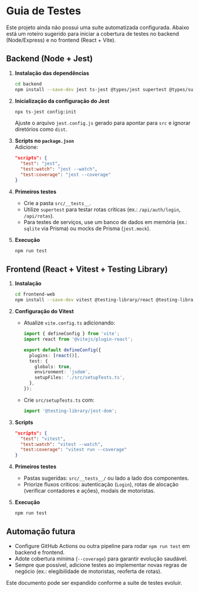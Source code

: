 # Guia de Testes

Este projeto ainda não possui uma suíte automatizada configurada. Abaixo está um roteiro sugerido para iniciar a cobertura de testes no backend (Node/Express) e no frontend (React + Vite).

## Backend (Node + Jest)

1. **Instalação das dependências**  
   ```bash
   cd backend
   npm install --save-dev jest ts-jest @types/jest supertest @types/supertest
   ```

2. **Inicialização da configuração do Jest**  
   ```bash
   npx ts-jest config:init
   ```
   Ajuste o arquivo `jest.config.js` gerado para apontar para `src` e ignorar diretórios como `dist`.

3. **Scripts no `package.json`**  
   Adicione:
   ```json
   "scripts": {
     "test": "jest",
     "test:watch": "jest --watch",
     "test:coverage": "jest --coverage"
   }
   ```

4. **Primeiros testes**  
   - Crie a pasta `src/__tests__`.
   - Utilize `supertest` para testar rotas críticas (ex.: `/api/auth/login`, `/api/rotas`).
   - Para testes de serviços, use um banco de dados em memória (ex.: `sqlite` via Prisma) ou mocks de Prisma (`jest.mock`).

5. **Execução**  
   ```bash
   npm run test
   ```

## Frontend (React + Vitest + Testing Library)

1. **Instalação**  
   ```bash
   cd frontend-web
   npm install --save-dev vitest @testing-library/react @testing-library/jest-dom jsdom
   ```

2. **Configuração do Vitest**  
   - Atualize `vite.config.ts` adicionando:
     ```ts
     import { defineConfig } from 'vite';
     import react from '@vitejs/plugin-react';

     export default defineConfig({
       plugins: [react()],
       test: {
         globals: true,
         environment: 'jsdom',
         setupFiles: './src/setupTests.ts',
       },
     });
     ```
   - Crie `src/setupTests.ts` com:
     ```ts
     import '@testing-library/jest-dom';
     ```

3. **Scripts**  
   ```json
   "scripts": {
     "test": "vitest",
     "test:watch": "vitest --watch",
     "test:coverage": "vitest run --coverage"
   }
   ```

4. **Primeiros testes**  
   - Pastas sugeridas: `src/__tests__/` ou lado a lado dos componentes.
   - Priorize fluxos críticos: autenticação (`Login`), rotas de alocação (verificar contadores e ações), modais de motoristas.

5. **Execução**  
   ```bash
   npm run test
   ```

## Automação futura
- Configure GitHub Actions ou outra pipeline para rodar `npm run test` em backend e frontend.
- Adote cobertura mínima (`--coverage`) para garantir evolução saudável.
- Sempre que possível, adicione testes ao implementar novas regras de negócio (ex.: elegibilidade de motoristas, reoferta de rotas).

Este documento pode ser expandido conforme a suíte de testes evoluir.
